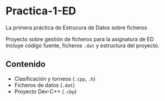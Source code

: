 # Practica-1-ED
La primera práctica de Estrucura de Datos sobre ficheros

Proyecto sobre gestión de ficheros para la asignatura de ED  
Incluye código fuente, ficheros `.dat` y estructura del proyecto.

## Contenido
  - Clasificación y torneos (`.cpp`, `.h`)
  - Ficheros de datos (`.dat`)
  - Proyecto Dev-C++ (`.cbp`)
